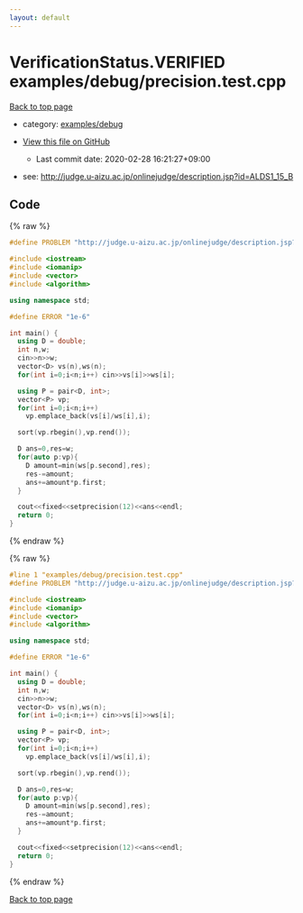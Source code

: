 ```yaml
---
layout: default
---
```


<!-- mathjax config similar to math.stackexchange -->
<script type="text/javascript" async
  src="https://cdnjs.cloudflare.com/ajax/libs/mathjax/2.7.5/MathJax.js?config=TeX-MML-AM_CHTML">
</script>
<script type="text/x-mathjax-config">
  MathJax.Hub.Config({
    TeX: { equationNumbers: { autoNumber: "AMS" }},
    tex2jax: {
      inlineMath: [ ['$','$'] ],
      processEscapes: true
    },
    "HTML-CSS": { matchFontHeight: false },
    displayAlign: "left",
    displayIndent: "2em"
  });
</script>

<script type="text/javascript" src="https://cdnjs.cloudflare.com/ajax/libs/jquery/3.4.1/jquery.min.js"></script>
<script src="https://cdn.jsdelivr.net/npm/jquery-balloon-js@1.1.2/jquery.balloon.min.js" integrity="sha256-ZEYs9VrgAeNuPvs15E39OsyOJaIkXEEt10fzxJ20+2I=" crossorigin="anonymous"></script>
<script type="text/javascript" src="../../../assets/js/copy-button.js"></script>
<link rel="stylesheet" href="../../../assets/css/copy-button.css" />


# VerificationStatus.VERIFIED examples/debug/precision.test.cpp

<a href="../../../index.html">Back to top page</a>

* category: <a href="../../../index.html#6ffb1fe84ae4530240b8799246bff2fd">examples/debug</a>
* <a href="{{ site.github.repository_url }}/blob/master/examples/debug/precision.test.cpp">View this file on GitHub</a>
    - Last commit date: 2020-02-28 16:21:27+09:00


* see: <a href="http://judge.u-aizu.ac.jp/onlinejudge/description.jsp?id=ALDS1_15_B">http://judge.u-aizu.ac.jp/onlinejudge/description.jsp?id=ALDS1_15_B</a>


## Code

<a id="unbundled"></a>
{% raw %}
```cpp
#define PROBLEM "http://judge.u-aizu.ac.jp/onlinejudge/description.jsp?id=ALDS1_15_B"

#include <iostream>
#include <iomanip>
#include <vector>
#include <algorithm>

using namespace std;

#define ERROR "1e-6"

int main() {
  using D = double;
  int n,w;
  cin>>n>>w;
  vector<D> vs(n),ws(n);
  for(int i=0;i<n;i++) cin>>vs[i]>>ws[i];

  using P = pair<D, int>;
  vector<P> vp;
  for(int i=0;i<n;i++)
    vp.emplace_back(vs[i]/ws[i],i);

  sort(vp.rbegin(),vp.rend());

  D ans=0,res=w;
  for(auto p:vp){
    D amount=min(ws[p.second],res);
    res-=amount;
    ans+=amount*p.first;
  }

  cout<<fixed<<setprecision(12)<<ans<<endl;
  return 0;
}

```
{% endraw %}

<a id="bundled"></a>
{% raw %}
```cpp
#line 1 "examples/debug/precision.test.cpp"
#define PROBLEM "http://judge.u-aizu.ac.jp/onlinejudge/description.jsp?id=ALDS1_15_B"

#include <iostream>
#include <iomanip>
#include <vector>
#include <algorithm>

using namespace std;

#define ERROR "1e-6"

int main() {
  using D = double;
  int n,w;
  cin>>n>>w;
  vector<D> vs(n),ws(n);
  for(int i=0;i<n;i++) cin>>vs[i]>>ws[i];

  using P = pair<D, int>;
  vector<P> vp;
  for(int i=0;i<n;i++)
    vp.emplace_back(vs[i]/ws[i],i);

  sort(vp.rbegin(),vp.rend());

  D ans=0,res=w;
  for(auto p:vp){
    D amount=min(ws[p.second],res);
    res-=amount;
    ans+=amount*p.first;
  }

  cout<<fixed<<setprecision(12)<<ans<<endl;
  return 0;
}

```
{% endraw %}

<a href="../../../index.html">Back to top page</a>

